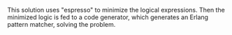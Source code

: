 This solution uses "espresso" to minimize the logical expressions. 
Then the minimized logic is fed to a code generator, which generates an Erlang pattern matcher, solving the problem.
